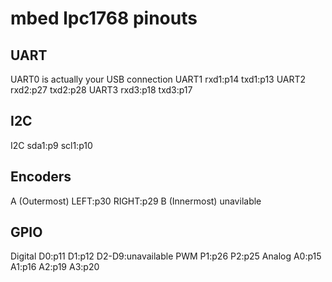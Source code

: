 mbed lpc1768 pinouts
====================

UART
----
UART0 is actually your USB connection
UART1 rxd1:p14 txd1:p13
UART2 rxd2:p27 txd2:p28
UART3 rxd3:p18 txd3:p17


I2C
---
I2C sda1:p9 scl1:p10


Encoders
--------
A (Outermost) LEFT:p30 RIGHT:p29
B (Innermost) unavilable


GPIO
----
Digital D0:p11 D1:p12 D2-D9:unavailable
PWM P1:p26 P2:p25
Analog A0:p15 A1:p16 A2:p19 A3:p20

